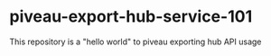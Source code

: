 # piveau-export-hub-service-101
This repository is a "hello world" to piveau exporting hub API usage
